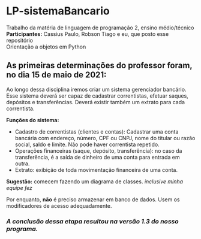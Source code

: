 # LP-sistemaBancario
Trabalho da matéria de linguagem de programação 2, ensino médio/técnico<br>
**Participantes:** Cassius Paulo, Robson Tiago e eu, que posto esse repositório<br>
Orientação a objetos em Python

## As primeiras determinações do professor foram, no dia 15 de maio de 2021:

Ao longo dessa disciplina iremos criar um sistema gerenciador bancário. Esse sistema deverá ser capaz de cadastrar correntistas, efetuar saques, depósitos e transferências. Deverá existir também um extrato para cada correntista.
  
  **Funções do sistema:**
- Cadastro de correntistas (clientes e contas): Cadastrar uma conta bancária com endereço, número, CPF ou CNPJ, nome do titular ou razão social, saldo e limite. Não pode haver correntista repetido.
- Operações financeiras (saque, depósito, transferência): no caso da transferência, é a saída de dinheiro de uma conta para entrada em outra.
- Extrato: exibição de toda movimentação financeira de uma conta.

**Sugestão:** comecem fazendo um diagrama de classes. *inclusive minha equipe fez*

Por enquanto, **não** é preciso armazenar em banco de dados. Usem os modificadores de acesso adequadamente.

### *A conclusão dessa etapa resultou na versão 1.3 do nosso programa.*
